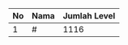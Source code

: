 | No | Nama            | Jumlah Level |
|----|-----------------|--------------|
| 1  | #    |    1116        |
